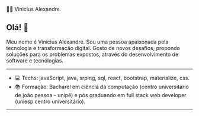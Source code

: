 :man_technologist: Vinicius Alexandre.



## Olá! 👋

Meu nome é Vinícius Alexandre. Sou uma pessoa apaixonada pela tecnologia e  transformação digital. 
Gosto de novos desafios, propondo soluções para os problemas expostos, através do desenvolvimento de software e tecnologias.

---

- :computer: Techs: javaScript, java, srping, sql, react, bootstrap, materialize, css.
-  :books: Formação: Bacharel em ciência da computação (centro universitário de joão pessoa - unipê)  e pós graduando em full stack web developer (uniesp centro universitário).

---
